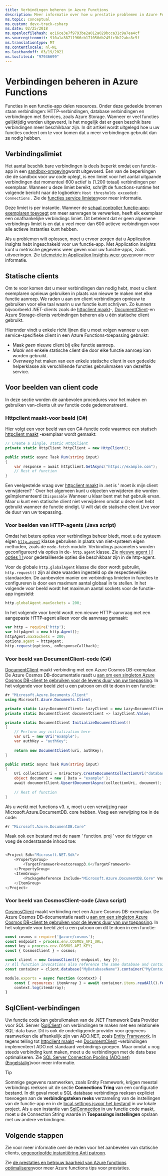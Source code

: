 ```yaml
---
title: Verbindingen beheren in Azure Functions
description: Meer informatie over hoe u prestatie problemen in Azure Functions kunt voor komen met behulp van statische clients voor verbindingen.
ms.topic: conceptual
ms.custom: devx-track-csharp
ms.date: 02/25/2018
ms.openlocfilehash: ec16ce3e7f9793be2a012a029bcca31c9a7ea4cf
ms.sourcegitcommit: 910a1a38711966cb171050db245fc3b22abc8c5f
ms.translationtype: MT
ms.contentlocale: nl-NL
ms.lasthandoff: 03/19/2021
ms.locfileid: "97936699"
---
```

# <a name="manage-connections-in-azure-functions"></a>Verbindingen beheren in Azure Functions

Functies in een functie-app delen resources. Onder deze gedeelde bronnen staan verbindingen: HTTP-verbindingen, database verbindingen en verbindingen met Services, zoals Azure Storage. Wanneer er veel functies gelijktijdig worden uitgevoerd, is het mogelijk dat er geen beschik bare verbindingen meer beschikbaar zijn. In dit artikel wordt uitgelegd hoe u uw functies codeert om te voor komen dat u meer verbindingen gebruikt dan ze nodig hebben.

## <a name="connection-limit"></a>Verbindingslimiet

Het aantal beschik bare verbindingen is deels beperkt omdat een functie-app in een [sandbox-omgeving](https://github.com/projectkudu/kudu/wiki/Azure-Web-App-sandbox)wordt uitgevoerd. Een van de beperkingen die de sandbox voor uw code oplegt, is een limiet voor het aantal uitgaande verbindingen dat momenteel 600 actief is (1.200 totaal) verbindingen per exemplaar. Wanneer u deze limiet bereikt, schrijft de functions-runtime het volgende bericht naar de logboeken: `Host thresholds exceeded: Connections` . Zie de [functies service limieten](functions-scale.md#service-limits)voor meer informatie.

Deze limiet is per instantie. Wanneer de [schaal controller functie-app-exemplaren toevoegt](event-driven-scaling.md) om meer aanvragen te verwerken, heeft elk exemplaar een onafhankelijke verbindings limiet. Dit betekent dat er geen algemene verbindings limiet is en dat u veel meer dan 600 actieve verbindingen voor alle actieve instanties kunt hebben.

Als u problemen wilt oplossen, moet u ervoor zorgen dat u Application Insights hebt ingeschakeld voor uw functie-app. Met Application Insights kunt u metrische gegevens weer geven voor uw functie-apps, zoals uitvoeringen. Zie [telemetrie in Application Insights weer geven](analyze-telemetry-data.md#view-telemetry-in-application-insights)voor meer informatie.  

## <a name="static-clients"></a>Statische clients

Om te voor komen dat u meer verbindingen dan nodig hebt, moet u client exemplaren opnieuw gebruiken in plaats van nieuwe te maken met elke functie aanroep. We raden u aan om client verbindingen opnieuw te gebruiken voor elke taal waarin u uw functie kunt schrijven. Zo kunnen bijvoorbeeld .NET-clients zoals de [httpclient maakt](/dotnet/api/system.net.http.httpclient?view=netcore-3.1&preserve-view=true)-, [DocumentClient](/dotnet/api/microsoft.azure.documents.client.documentclient)-en Azure Storage-clients verbindingen beheren als u één statische client gebruikt.

Hieronder vindt u enkele richt lijnen die u moet volgen wanneer u een service-specifieke client in een Azure Functions-toepassing gebruikt:

- Maak *geen* nieuwe client bij elke functie aanroep.
- *Maak een* enkele statische client die door elke functie aanroep kan worden gebruikt.
- *Overweeg* het maken van een enkele statische client in een gedeelde helperklasse als verschillende functies gebruikmaken van dezelfde service.

## <a name="client-code-examples"></a>Voor beelden van client code

In deze sectie worden de aanbevolen procedures voor het maken en gebruiken van-clients uit uw functie code gedemonstreerd.

### <a name="httpclient-example-c"></a>Httpclient maakt-voor beeld (C#)

Hier volgt een voor beeld van een C#-functie code waarmee een statisch [httpclient maakt](/dotnet/api/system.net.http.httpclient?view=netcore-3.1&preserve-view=true) -exemplaar wordt gemaakt:

```cs
// Create a single, static HttpClient
private static HttpClient httpClient = new HttpClient();

public static async Task Run(string input)
{
    var response = await httpClient.GetAsync("https://example.com");
    // Rest of function
}
```

Een veelgestelde vraag over [httpclient maakt](/dotnet/api/system.net.http.httpclient?view=netcore-3.1&preserve-view=true) in .net is ' moet ik mijn client verwijderen? ' Over het algemeen kunt u objecten verwijderen die worden geïmplementeerd `IDisposable` Wanneer u klaar bent met het gebruik ervan. Maar u kunt een statische client niet verwijderen omdat u deze niet hebt gebruikt wanneer de functie eindigt. U wilt dat de statische client Live voor de duur van uw toepassing.

### <a name="http-agent-examples-javascript"></a>Voor beelden van HTTP-agents (Java script)

Omdat het betere opties voor verbindings beheer biedt, moet u de systeem eigen [`http.agent`](https://nodejs.org/dist/latest-v6.x/docs/api/http.html#http_class_http_agent) klasse gebruiken in plaats van niet-systeem eigen methoden, zoals de `node-fetch` module. Verbindings parameters worden geconfigureerd via opties in de- `http.agent` klasse. Zie [nieuwe agent ( \[ opties \] )](https://nodejs.org/dist/latest-v6.x/docs/api/http.html#http_new_agent_options)voor gedetailleerde opties die beschikbaar zijn in de http-agent.

Voor de globale `http.globalAgent` klasse die door wordt gebruikt, `http.request()` zijn al deze waarden ingesteld op de respectievelijke standaarden. De aanbevolen manier om verbindings limieten in functies te configureren is door een maximum aantal globaal in te stellen. In het volgende voor beeld wordt het maximum aantal sockets voor de functie-app ingesteld:

```js
http.globalAgent.maxSockets = 200;
```

 In het volgende voor beeld wordt een nieuwe HTTP-aanvraag met een aangepaste HTTP-agent alleen voor die aanvraag gemaakt:

```js
var http = require('http');
var httpAgent = new http.Agent();
httpAgent.maxSockets = 200;
options.agent = httpAgent;
http.request(options, onResponseCallback);
```

### <a name="documentclient-code-example-c"></a>Voor beeld van DocumentClient-code (C#)

[DocumentClient](/dotnet/api/microsoft.azure.documents.client.documentclient) maakt verbinding met een Azure Cosmos DB-exemplaar. De Azure Cosmos DB-documentatie raadt u [aan om een singleton Azure Cosmos DB-client te gebruiken voor de levens duur van uw toepassing](../cosmos-db/performance-tips.md#sdk-usage). In het volgende voor beeld ziet u een patroon om dit te doen in een functie:

```cs
#r "Microsoft.Azure.Documents.Client"
using Microsoft.Azure.Documents.Client;

private static Lazy<DocumentClient> lazyClient = new Lazy<DocumentClient>(InitializeDocumentClient);
private static DocumentClient documentClient => lazyClient.Value;

private static DocumentClient InitializeDocumentClient()
{
    // Perform any initialization here
    var uri = new Uri("example");
    var authKey = "authKey";
    
    return new DocumentClient(uri, authKey);
}

public static async Task Run(string input)
{
    Uri collectionUri = UriFactory.CreateDocumentCollectionUri("database", "collection");
    object document = new { Data = "example" };
    await documentClient.UpsertDocumentAsync(collectionUri, document);
    
    // Rest of function
}
```
Als u werkt met functions v3. x, moet u een verwijzing naar Microsoft.Azure.DocumentDB. core hebben. Voeg een verwijzing toe in de code:

```cs
#r "Microsoft.Azure.DocumentDB.Core"
```
Maak ook een bestand met de naam ' function. proj ' voor de trigger en voeg de onderstaande inhoud toe:

```cs

<Project Sdk="Microsoft.NET.Sdk">
    <PropertyGroup>
        <TargetFramework>netcoreapp3.0</TargetFramework>
    </PropertyGroup>
    <ItemGroup>
        <PackageReference Include="Microsoft.Azure.DocumentDB.Core" Version="2.12.0" />
    </ItemGroup>
</Project>

```
### <a name="cosmosclient-code-example-javascript"></a>Voor beeld van CosmosClient-code (Java script)
[CosmosClient](/javascript/api/@azure/cosmos/cosmosclient) maakt verbinding met een Azure Cosmos DB-exemplaar. De Azure Cosmos DB-documentatie raadt u [aan om een singleton Azure Cosmos DB-client te gebruiken voor de levens duur van uw toepassing](../cosmos-db/performance-tips.md#sdk-usage). In het volgende voor beeld ziet u een patroon om dit te doen in een functie:

```javascript
const cosmos = require('@azure/cosmos');
const endpoint = process.env.COSMOS_API_URL;
const key = process.env.COSMOS_API_KEY;
const { CosmosClient } = cosmos;

const client = new CosmosClient({ endpoint, key });
// All function invocations also reference the same database and container.
const container = client.database("MyDatabaseName").container("MyContainerName");

module.exports = async function (context) {
    const { resources: itemArray } = await container.items.readAll().fetchAll();
    context.log(itemArray);
}
```

## <a name="sqlclient-connections"></a>SqlClient-verbindingen

Uw functie code kan gebruikmaken van de .NET Framework Data Provider voor SQL Server ([SqlClient](/dotnet/api/system.data.sqlclient)) om verbindingen te maken met een relationele SQL-data base. Dit is ook de onderliggende provider voor gegevens raamwerken die afhankelijk zijn van ADO.NET, zoals [Entity Framework](/ef/ef6/). In tegens telling tot [httpclient maakt](/dotnet/api/system.net.http.httpclient) -en [DocumentClient](/dotnet/api/microsoft.azure.documents.client.documentclient) -verbindingen implementeert ADO.net standaard verbindings groepen. Maar omdat u nog steeds verbinding kunt maken, moet u de verbindingen met de data base optimaliseren. Zie [SQL Server Connection Pooling (ADO.net) (Engelstalig)](/dotnet/framework/data/adonet/sql-server-connection-pooling)voor meer informatie.

> [!TIP]
> Sommige gegevens raamwerken, zoals Entity Framework, krijgen meestal verbindings reeksen uit de sectie **Connections Tring** van een configuratie bestand. In dit geval moet u SQL database verbindings reeksen expliciet toevoegen aan de **verbindingsteken reeks** verzameling van de instellingen van de functie-app en in de [local.settings.jsvoor het bestand](functions-run-local.md#local-settings-file) in uw lokale project. Als u een instantie van [SqlConnection](/dotnet/api/system.data.sqlclient.sqlconnection) in uw functie code maakt, moet u de Connection String waarde in **Toepassings instellingen** opslaan met uw andere verbindingen.

## <a name="next-steps"></a>Volgende stappen

Zie voor meer informatie over de reden voor het aanbevelen van statische clients, [ongeoorloofde instantiëring Anti patroon](/azure/architecture/antipatterns/improper-instantiation/).

Zie [de prestaties en betrouw baarheid van Azure functions optimaliseren](functions-best-practices.md)voor meer Azure functions tips voor prestaties.
